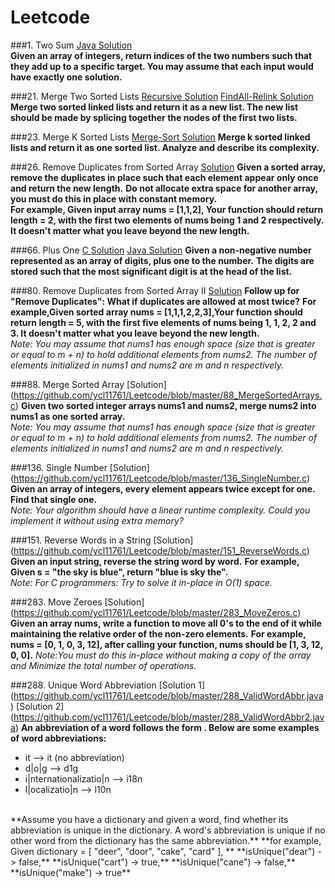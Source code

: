 # Leetcode
###1. Two Sum [Java Solution](https://github.com/ycl11761/Leetcode/blob/master/1_TwoSum.java)         
**Given an array of integers, return indices of the two numbers such that they add up to a specific target. You may assume that each input would have exactly one solution.**

###21. Merge Two Sorted Lists [Recursive Solution](https://github.com/ycl11761/Leetcode/blob/master/21_MergeSortedLists.c)   [FindAll-Relink Solution](https://github.com/ycl11761/Leetcode/blob/master/21_MergeSortedLists2.c)      
**Merge two sorted linked lists and return it as a new list. The new list should be made by splicing together the nodes of the first two lists.**                                      

###23. Merge K Sorted Lists [Merge-Sort Solution](https://github.com/ycl11761/Leetcode/blob/master/23_MergeKSortedLists.c)
**Merge k sorted linked lists and return it as one sorted list. Analyze and describe its complexity.**

###26. Remove Duplicates from Sorted Array [Solution](https://github.com/ycl11761/Leetcode/blob/master/26_RemoveDuplicates.c) 
**Given a sorted array, remove the duplicates in place such that each element appear only once and return the new length.**
**Do not allocate extra space for another array, you must do this in place with constant memory.**                         
**For example, Given input array nums = [1,1,2], Your function should return length = 2, with the first two elements of nums being 1 and 2 respectively. It doesn't matter what you leave beyond the new length.**        

###66. Plus One [C Solution](https://github.com/ycl11761/Leetcode/blob/master/66_PlusOne.c)        [Java Solution](https://github.com/ycl11761/Leetcode/blob/master/66_PlusOne.java)
**Given a non-negative number represented as an array of digits, plus one to the number.**                                    **The digits are stored such that the most significant digit is at the head of the list.**                            

###80. Remove Duplicates from Sorted Array II [Solution](https://github.com/ycl11761/Leetcode/blob/master/80_RemoveDuplicatesII.c)
**Follow up for "Remove Duplicates": What if duplicates are allowed at most twice?**
**For example,Given sorted array nums = [1,1,1,2,2,3],Your function should return length = 5, with the first five elements of nums being 1, 1, 2, 2 and 3. It doesn't matter what you leave beyond the new length.**                              
*Note: You may assume that nums1 has enough space (size that is greater or equal to m + n) to hold additional elements from nums2. The number of elements initialized in nums1 and nums2 are m and n respectively.*  

###88. Merge Sorted Array [Solution] (https://github.com/ycl11761/Leetcode/blob/master/88_MergeSortedArrays.c)
**Given two sorted integer arrays nums1 and nums2, merge nums2 into nums1 as one sorted array.**                              
*Note: You may assume that nums1 has enough space (size that is greater or equal to m + n) to hold additional elements from nums2. The number of elements initialized in nums1 and nums2 are m and n respectively.*  

###136. Single Number [Solution] (https://github.com/ycl11761/Leetcode/blob/master/136_SingleNumber.c)
**Given an array of integers, every element appears twice except for one. Find that single one.**                   
*Note: Your algorithm should have a linear runtime complexity. Could you implement it without using extra memory?*            

###151. Reverse Words in a String [Solution] (https://github.com/ycl11761/Leetcode/blob/master/151_ReverseWords.c)
**Given an input string, reverse the string word by word.**                                                                   **For example, Given s = "the sky is blue", return "blue is sky the".**  
*Note: For C programmers: Try to solve it in-place in O(1) space.*      

###283. Move Zeroes [Solution] (https://github.com/ycl11761/Leetcode/blob/master/283_MoveZeros.c)
**Given an array nums, write a function to move all 0's to the end of it while maintaining the relative order of the non-zero elements.**
**For example, nums = [0, 1, 0, 3, 12], after calling your function, nums should be [1, 3, 12, 0, 0].**
*Note:You must do this in-place without making a copy of the array and Minimize the total number of operations.* 

###288. Unique Word Abbreviation [Solution 1] (https://github.com/ycl11761/Leetcode/blob/master/288_ValidWordAbbr.java) [Solution 2] (https://github.com/ycl11761/Leetcode/blob/master/288_ValidWordAbbr2.java)
**An abbreviation of a word follows the form <first letter><number><last letter>. Below are some examples of word abbreviations:**
- it                      --> it    (no abbreviation)
- d|o|g                   --> d1g
- i|nternationalizatio|n  --> i18n
- l|ocalizatio|n          --> l10n
<br>
**Assume you have a dictionary and given a word, find whether its abbreviation is unique in the dictionary. A word's abbreviation is unique if no other word from the dictionary has the same abbreviation.**
**for example, Given dictionary = [ "deer", "door", "cake", "card" ], **
**isUnique("dear") -> false,**  
**isUnique("cart") -> true,**
**isUnique("cane") -> false,**
**isUnique("make") -> true**
